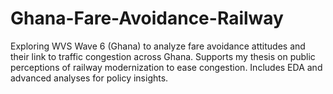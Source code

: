 # Ghana-Fare-Avoidance-Railway
Exploring WVS Wave 6 (Ghana) to analyze fare avoidance attitudes and their link to traffic congestion across Ghana. Supports my thesis on public perceptions of railway modernization to ease congestion. Includes EDA and advanced analyses for policy insights.

